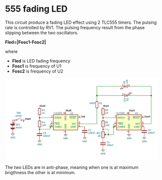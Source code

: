 555 fading LED
==============

This circuit produce a fading LED effect using 2 TLC555 timers.  The pulsing rate is controlled by RV1.
The pulsing frequency result from the phase slipping between the two oscillators. 

**Fled=|Fosc1-Fosc2|**

where

* **Fled** is LED fading frequency
* **Fosc1** is frequency of U1
* **Fosc2** is frequency of U2

![555 fading LED](555_fading.png)

The two LEDs are in anti-phase, meaning when one is at maximum brigthness the other is at minimum.

